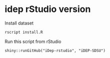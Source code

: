 # idep rStudio version


Install dataset

```
rscript install.R
```

Run this script from rStudio
```
shiny::runGitHub("iDep-rstudio", "iDEP-SDSU")
```
